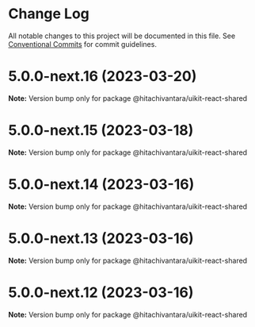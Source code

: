 # Change Log

All notable changes to this project will be documented in this file.
See [Conventional Commits](https://conventionalcommits.org) for commit guidelines.

# 5.0.0-next.16 (2023-03-20)

**Note:** Version bump only for package @hitachivantara/uikit-react-shared

# 5.0.0-next.15 (2023-03-18)

**Note:** Version bump only for package @hitachivantara/uikit-react-shared

# 5.0.0-next.14 (2023-03-16)

**Note:** Version bump only for package @hitachivantara/uikit-react-shared

# 5.0.0-next.13 (2023-03-16)

**Note:** Version bump only for package @hitachivantara/uikit-react-shared

# 5.0.0-next.12 (2023-03-16)

**Note:** Version bump only for package @hitachivantara/uikit-react-shared
